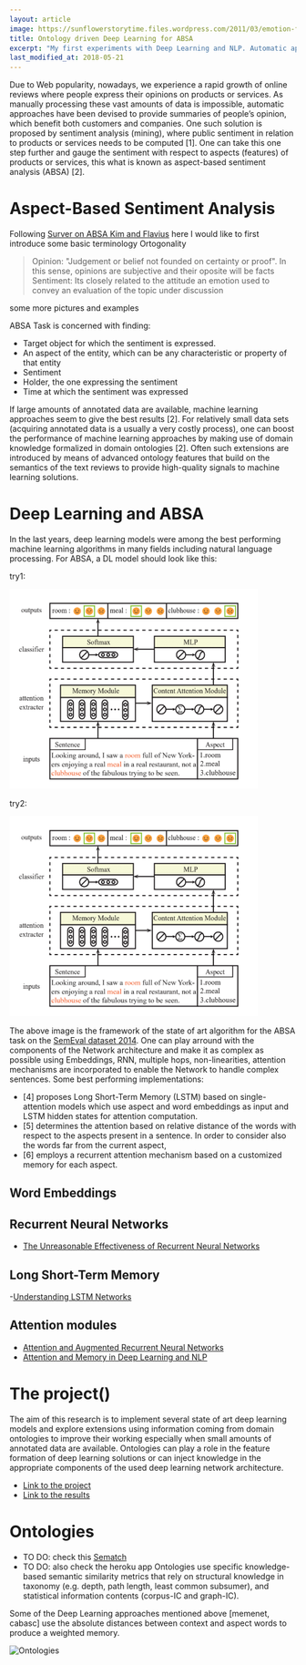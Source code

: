 ```yaml
---
layout: article
image: https://sunflowerstorytime.files.wordpress.com/2011/03/emotion-faces-picture-e1429925480789.png
title: Ontology driven Deep Learning for ABSA
excerpt: "My first experiments with Deep Learning and NLP. Automatic approaches to make sense of people's opinions."
last_modified_at: 2018-05-21
---
```


Due to Web popularity, nowadays, we experience a rapid growth of online reviews where people express their opinions on products or services. As manually processing these vast amounts of data is impossible, automatic approaches have been devised to provide summaries of people’s opinion, which benefit both customers and companies. One such solution is proposed by sentiment analysis (mining), where public sentiment in relation to products or services needs to be computed [1]. One can take this one step further and gauge the sentiment with respect to aspects (features) of products or services, this what is known as aspect-based sentiment analysis (ABSA) [2]. 
 
# Aspect-Based Sentiment Analysis

Following [Surver on ABSA Kim and Flavius]() here I would like to first introduce some basic terminology
Ortogonality
> Opinion: "Judgement or belief not founded on certainty or proof". In this sense, opinions are subjective and their oposite will be facts
> Sentiment: Its closely related to the attitude an emotion used to convey an evaluation of the topic under discussion

some  more pictures and examples

ABSA Task is concerned with finding:
* Target object for which the sentiment is expressed. 
* An aspect of the entity, which can be any characteristic or property of that entity
* Sentiment
* Holder, the one expressing the sentiment
* Time at which the sentiment was expressed

If large amounts of annotated data are available, machine learning approaches seem to give the best results [2]. For relatively small data sets (acquiring annotated data is a usually a very costly process), one can boost the performance of machine learning approaches by making use of domain knowledge formalized in domain ontologies [2]. Often such extensions are introduced by means of advanced ontology features that build on the semantics of the text reviews to provide high-quality signals to machine learning solutions. 

# Deep Learning and ABSA

In the last years, deep learning models were among the best performing machine learning algorithms in many fields including natural language processing. For ABSA, a DL model should look like this:

try1:

![cabasc](https://github.com/AlbertoPaz/albertopaz.github.io/blob/master/images/cabasc_framework.png?raw=true)

try2:

![cabasc](https://github.com/AlbertoPaz/albertopaz.github.io/blob/master/_posts/NLP/cabasc_framework.png?raw=true)

The above image is the framework of the state of art algorithm for the ABSA task on the [SemEval dataset 2014](). One can play arround with the components of the Network architecture and make it as complex as possible using Embeddings, RNN, multiple hops, non-linearities, attention mechanisms are incorporated to enable the Network to handle complex sentences. Some best performing implementations:
- [4] proposes Long Short-Term Memory (LSTM) based on single-attention models which use aspect and word embeddings as input and LSTM hidden states for attention computation. 
- [5] determines the attention based on relative distance of the words with respect to the aspects present in a sentence. In order to consider also the words far from the current aspect, 
- [6] employs a recurrent attention mechanism based on a customized memory for each aspect. 

## Word Embeddings

## Recurrent Neural Networks

- [The Unreasonable Effectiveness of Recurrent Neural Networks](http://karpathy.github.io/2015/05/21/rnn-effectiveness/)

## Long Short-Term Memory 

-[Understanding LSTM Networks](http://colah.github.io/posts/2015-08-Understanding-LSTMs/)

## Attention modules

- [Attention and Augmented Recurrent Neural Networks](https://distill.pub/2016/augmented-rnns/#attentional-interfaces)
- [Attention and Memory in Deep Learning and NLP](http://www.wildml.com/2016/01/attention-and-memory-in-deep-learning-and-nlp/)

# The project()

The aim of this research is to implement several state of art deep learning models and explore extensions using information coming from domain ontologies to improve their working especially when small amounts of annotated data are available. Ontologies can play a role in the feature formation of deep learning solutions or can inject knowledge in the appropriate components of the used deep learning network architecture.
- [Link to the project](https://github.com/AlbertoPaz/ABSA-PyTorch/blob/master/README.md)
- [Link to the results]()


# Ontologies
- TO DO: check this [Sematch](https://github.com/gsi-upm/sematch)
- TO DO: also check the heroku app
Ontologies use specific knowledge-based semantic similarity metrics that rely on structural knowledge in taxonomy (e.g. depth, path length, least common subsumer), and statistical information contents (corpus-IC and graph-IC). 

Some of the Deep Learning approaches mentioned above [memenet, cabasc] use the absolute distances between context and aspect words to produce a weighted memory. 

![Ontologies](https://github.com/gsi-upm/sematch/raw/master/docs/sources/img/kg.png)


